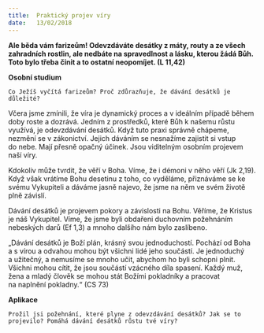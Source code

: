 ```yaml
---
title:  Praktický projev víry
date:   13/02/2018
---
```


**Ale běda vám farizeům! Odevzdáváte desátky z máty, routy a ze všech zahradních rostlin, ale nedbáte na spravedlnost a lásku, kterou žádá Bůh. Toto bylo třeba činit a to ostatní neopomíjet. (L 11,42)** 

**Osobní studium** 

`Co Ježíš vyčítá farizeům? Proč zdůrazňuje, že dávání desátků je důležité?` 

Včera jsme zmínili, že víra je dynamický proces a v ideálním případě během doby roste a dozrává. Jedním z prostředků, které Bůh k našemu růstu využívá, je odevzdávání desátků. Když tuto praxi správně chápeme, nezmění se v zákonictví. Jejich dáváním se nesnažíme zajistit si vstup do nebe. Mají přesně opačný účinek. Jsou viditelným osobním projevem naší víry. 

Kdokoliv může tvrdit, že věří v Boha. Víme, že i démoni v něho věří (Jk 2,19). Když však vrátíme Bohu desetinu z toho, co vyděláme, přiznáváme se ke svému Vykupiteli a dáváme jasně najevo, že jsme na něm ve svém životě plně závislí. 

Dávání desátků je projevem pokory a závislosti na Bohu. Věříme, že Kristus je náš Vykupitel. Víme, že jsme byli obdařeni duchovním požehnáním nebeských darů (Ef 1,3) a mnoho dalšího nám bylo zaslíbeno. 

„Dávání desátků je Boží plán, krásný svou jednoduchostí. Pochází od Boha a s vírou a odvahou mohou být všichni lidé jeho součástí. Je jednoduchý a užitečný, a nemusíme se mnoho učit, abychom ho byli schopni plnit. Všichni mohou cítit, že jsou součástí vzácného díla spasení. Každý muž, žena a mladý člověk se mohou stát Božími pokladníky a pracovat na naplnění pokladny.“ (CS 73) 

**Aplikace** 

`Prožil jsi požehnání, které plyne z odevzdávání desátků? Jak se to projevilo? Pomáhá dávání desátků růstu tvé víry?`